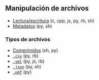 ## Manipulación de archivos

- [Lectura/escritura](https://github.com/mondeja/fullstack/tree/master/backend/src/003-archivos/read_write) (c, cpp, js, py, rb, sh)
- [Metadatos](https://github.com/mondeja/fullstack/tree/master/backend/src/003-archivos/metadata) (py, sh)



### Tipos de archivos
- [Comprimidos](https://github.com/mondeja/fullstack/tree/master/backend/src/003-archivos/tipos/comprimidos) (sh, py)
- [`.csv`](https://github.com/mondeja/fullstack/tree/master/backend/src/003-archivos/tipos/csv) (py, rb)
- [`.yml`](https://github.com/mondeja/fullstack/tree/master/backend/src/003-archivos/tipos/yml) (py, js, rb)
- [`.json`](https://github.com/mondeja/fullstack/tree/master/backend/src/003-archivos/tipos/json) (py, sh)
- [`.pdf`](https://github.com/mondeja/fullstack/tree/master/backend/src/003-archivos/tipos/pdf) (py)
